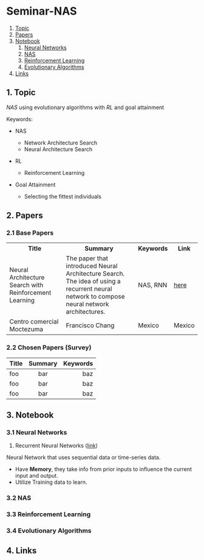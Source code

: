 # Seminar-NAS

1. [Topic](#topic)
2. [Papers](#papers)
3. [Notebook](#notebook)
    1. [Neural Networks](#nn)
    2. [NAS](#nas)
    3. [Reinforcement Learning](#rl)
    4. [Evolutionary Algorithms](#ea)
4. [Links](#links)

<a name="topic"/>

## 1. Topic

*NAS* using evolutionary algorithms with *RL* and goal attainment

Keywords:
- NAS
    - Network Architecture Search
    - Neural Architecture Search

- RL
    - Reinforcement Learning

- Goal Attainment
    - Selecting the fittest individuals


<a name="papers"/>

## 2. Papers

### 2.1 Base Papers
 <table>
  <tr>
    <th>Title</th>
    <th>Summary</th>
    <th>Keywords</th>
    <th>Link</th>
  </tr>
  <tr>
    <td>
    Neural Architecture Search with Reinforcement Learning
    </td>
    <td>
    The paper that introduced Neural Architecture Search. The idea of using a recurrent neural network to compose
    neural network architectures.
    </td>
    <td>NAS, RNN</td>
    <td>
    <a href="https://www.ibm.com/cloud/learn/recurrent-neural-networks">here</a>
    </td>
  </tr>
  <tr>
    <td>Centro comercial Moctezuma</td>
    <td>Francisco Chang</td>
    <td>Mexico</td>
    <td>Mexico</td>
  </tr>
</table>

### 2.2 Chosen Papers (Survey)
| Title          | Summary          | Keywords      |
| :------------- | :----------:     | -----------:  |
| foo            | bar              | baz           |
| foo            | bar              | baz           |
| foo            | bar              | baz           |


<a name="notebook"/>

## 3. Notebook
### 3.1 Neural Networks
1. Recurrent Neural Networks ([link](https://www.ibm.com/cloud/learn/recurrent-neural-networks]))

Neural Network that uses sequential data or time-series data.
- Have **Memory**, they take info from prior inputs to influence the current input and output.
- Utilize Training data to learn.


### 3.2 NAS
### 3.3 Reinforcement Learning
### 3.4 Evolutionary Algorithms

## 4. Links
